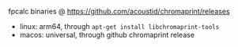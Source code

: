 fpcalc binaries @ https://github.com/acoustid/chromaprint/releases
- linux: arm64, through `apt-get install libchromaprint-tools`
- macos: universal, through github chromaprint release